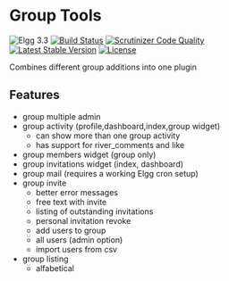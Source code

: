 Group Tools
===========

![Elgg 3.3](https://img.shields.io/badge/Elgg-3.3-green.svg)
[![Build Status](https://scrutinizer-ci.com/g/ColdTrick/group_tools/badges/build.png?b=master)](https://scrutinizer-ci.com/g/ColdTrick/group_tools/build-status/master)
[![Scrutinizer Code Quality](https://scrutinizer-ci.com/g/ColdTrick/group_tools/badges/quality-score.png?b=master)](https://scrutinizer-ci.com/g/ColdTrick/group_tools/?branch=master)
[![Latest Stable Version](https://poser.pugx.org/coldtrick/group_tools/v/stable.svg)](https://packagist.org/packages/coldtrick/group_tools)
[![License](https://poser.pugx.org/coldtrick/group_tools/license.svg)](https://packagist.org/packages/coldtrick/group_tools)

Combines different group additions into one plugin

Features
--------

- group multiple admin
- group activity (profile,dashboard,index,group widget)
	- can show more than one group activity
	- has support for river_comments and like
- group members widget (group only)
- group invitations widget (index, dashboard)
- group mail (requires a working Elgg cron setup)
- group invite
	- better error messages
	- free text with invite
	- listing of outstanding invitations
	- personal invitation revoke
	- add users to group
	- all users (admin option)
	- import users from csv
- group listing
	- alfabetical
